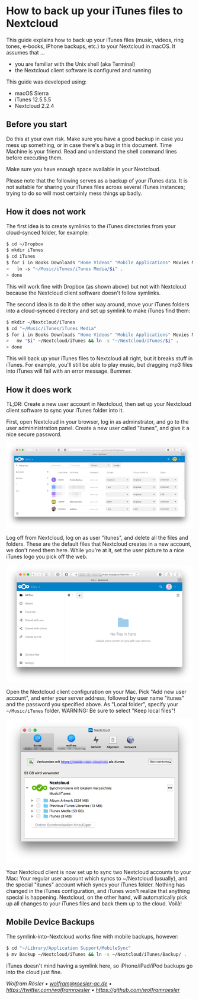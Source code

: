# How to back up your iTunes files to Nextcloud

This guide explains how to back up your iTunes files (music, videos, ring tones, e-books, iPhone backups, etc.) to your Nextcloud in macOS. It assumes that ...

* you are familiar with the Unix shell (aka Terminal)
* the Nextcloud client software is configured and running

This guide was developed using:

* macOS Sierra
* iTunes 12.5.5.5
* Nextcloud 2.2.4

## Before you start

Do this at your own risk. Make sure you have a good backup in case you mess up something, or in case there's a bug in this document. Time Machine is your friend. Read and understand the shell command lines before executing them.

Make sure you have enough space available in your Nextcloud.

Please note that the following serves as a backup of your iTunes data. It is not suitable for sharing your iTunes files across several iTunes instances; trying to do so will most certainly mess things up badly.

## How it does not work

The first idea is to create symlinks to the iTunes directories from your cloud-synced folder, for example:

```sh
$ cd ~/Dropbox
$ mkdir iTunes
$ cd iTunes
$ for i in Books Downloads "Home Videos" "Mobile Applications" Movies Music Tones "Voice Memos"; do
>   ln -s "~/Music/iTunes/iTunes Media/$i" .
> done
```

This will work fine with Dropbox (as shown above) but not with Nextcloud because the Nextcloud client software doesn't follow symlinks.

The second idea is to do it the other way around, move your iTunes folders into a cloud-synced directory and set up symlink to make iTunes find them:

```sh
$ mkdir ~/Nextcloud/iTunes
$ cd "~/Music/iTunes/iTunes Media"
$ for i in Books Downloads "Home Videos" "Mobile Applications" Movies Music Tones "Voice Memos"; do
>   mv "$i" ~/Nextcloud/iTunes && ln -s "~/Nextcloud/iTunes/$i" .
> done
```

This will back up your iTunes files to Nextcloud all right, but it breaks stuff in iTunes. For example, you'll still be able to play music, but dragging mp3 files into iTunes will fail with an error message. Bummer.

## How it does work

TL;DR: Create a new user account in Nextcloud, then set up your Nextcloud client software to sync your iTunes folder into it.

First, open Nextcloud in your browser, log in as adminstrator, and go to the user admininistration panel. Create a new user called "itunes", and give it a nice secure password.

![browser screenshot](img01.png)

Log off from Nextcloud, log on as user "itunes", and delete all the files and folders. These are the default files that Nextcloud creates in a new account, we don't need them here. While you're at it, set the user picture to a nice iTunes logo you pick off the web.

![browser screenshot](img02.png)

Open the Nextcloud client configuration on your Mac. Pick "Add new user account", and enter your server address, followed by user name "itunes" and the password you specified above. As "Local folder", specify your `~/Music/iTunes` folder. WARNING: Be sure to select "Keep local files"!

![browser screenshot](img03.png)

Your Nextcloud client is now set up to sync two Nextcloud accounts to your Mac: Your regular user account which syncs to ~/Nextcloud (usually), and the special "itunes" account which syncs your iTunes folder. Nothing has changed in the iTunes configuration, and iTunes won't realize that anything special is happening. Nextcloud, on the other hand, will automatically pick up all changes to your iTunes files and back them up to the cloud. Voilà!

## Mobile Device Backups

The symlink-into-Nextcloud works fine with mobile backups, however:

```sh
$ cd "~/Library/Application Support/MobileSync"
$ mv Backup ~/Nextcloud/iTunes && ln -s ~/Nextcloud/iTunes/Backup/ .
```

iTunes doesn't mind having a symlink here, so iPhone/iPad/iPod backups go into the cloud just fine.

*Wolfram Rösler • wolfram@roesler-ac.de • https://twitter.com/wolframroesler • https://github.com/wolframroesler*
